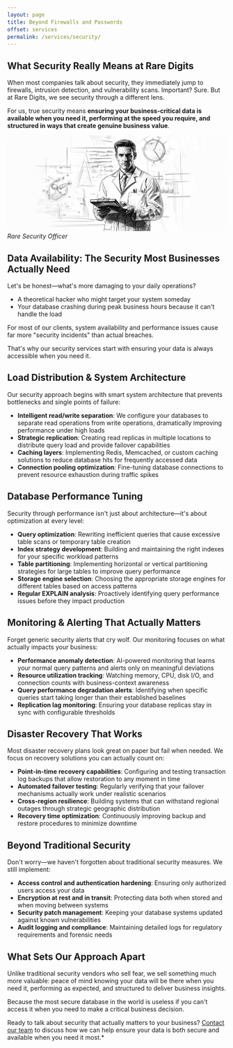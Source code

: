 ```yaml
---
layout: page
title: Beyond Firewalls and Passwords
offset: services
permalink: /services/security/
---
```



## What Security Really Means at Rare Digits

When most companies talk about security, they immediately jump to firewalls, intrusion detection, and vulnerability scans. Important? Sure. But at Rare Digits, we see security through a different lens.

For us, true security means **ensuring your business-critical data is available when you need it, performing at the speed you require, and structured in ways that create genuine business value**.

<div class="full-width">
  <img src="/assets/img/illustrations/rare_security.jpg" />
</div>
<cite>Rare Security Officer</cite>

## Data Availability: The Security Most Businesses Actually Need

Let's be honest—what's more damaging to your daily operations?
- A theoretical hacker who might target your system someday
- Your database crashing during peak business hours because it can't handle the load

For most of our clients, system availability and performance issues cause far more "security incidents" than actual breaches. 

<div class="highlight">That's why our security services start with ensuring your data is always accessible when you need it.</div>

## Load Distribution & System Architecture

Our security approach begins with smart system architecture that prevents bottlenecks and single points of failure:

- **Intelligent read/write separation**: We configure your databases to separate read operations from write operations, dramatically improving performance under high loads
- **Strategic replication**: Creating read replicas in multiple locations to distribute query load and provide failover capabilities
- **Caching layers**: Implementing Redis, Memcached, or custom caching solutions to reduce database hits for frequently accessed data
- **Connection pooling optimization**: Fine-tuning database connections to prevent resource exhaustion during traffic spikes

## Database Performance Tuning

Security through performance isn't just about architecture—it's about optimization at every level:

- **Query optimization**: Rewriting inefficient queries that cause excessive table scans or temporary table creation
- **Index strategy development**: Building and maintaining the right indexes for your specific workload patterns
- **Table partitioning**: Implementing horizontal or vertical partitioning strategies for large tables to improve query performance
- **Storage engine selection**: Choosing the appropriate storage engines for different tables based on access patterns
- **Regular EXPLAIN analysis**: Proactively identifying query performance issues before they impact production

## Monitoring & Alerting That Actually Matters

Forget generic security alerts that cry wolf. Our monitoring focuses on what actually impacts your business:

- **Performance anomaly detection**: AI-powered monitoring that learns your normal query patterns and alerts only on meaningful deviations
- **Resource utilization tracking**: Watching memory, CPU, disk I/O, and connection counts with business-context awareness
- **Query performance degradation alerts**: Identifying when specific queries start taking longer than their established baselines
- **Replication lag monitoring**: Ensuring your database replicas stay in sync with configurable thresholds

## Disaster Recovery That Works

Most disaster recovery plans look great on paper but fail when needed. We focus on recovery solutions you can actually count on:

- **Point-in-time recovery capabilities**: Configuring and testing transaction log backups that allow restoration to any moment in time
- **Automated failover testing**: Regularly verifying that your failover mechanisms actually work under realistic scenarios
- **Cross-region resilience**: Building systems that can withstand regional outages through strategic geographic distribution
- **Recovery time optimization**: Continuously improving backup and restore procedures to minimize downtime

## Beyond Traditional Security

Don't worry—we haven't forgotten about traditional security measures. We still implement:

- **Access control and authentication hardening**: Ensuring only authorized users access your data
- **Encryption at rest and in transit**: Protecting data both when stored and when moving between systems
- **Security patch management**: Keeping your database systems updated against known vulnerabilities
- **Audit logging and compliance**: Maintaining detailed logs for regulatory requirements and forensic needs

## What Sets Our Approach Apart

Unlike traditional security vendors who sell fear, we sell something much more valuable: peace of mind knowing your data will be there when you need it, performing as expected, and structured to deliver business insights.

Because the most secure database in the world is useless if you can't access it when you need to make a critical business decision.

<div class="ContentSeparator"></div>

Ready to talk about security that actually matters to your business? [Contact our team](/about/contacts/) to discuss how we can help ensure your data is both secure and available when you need it most.*